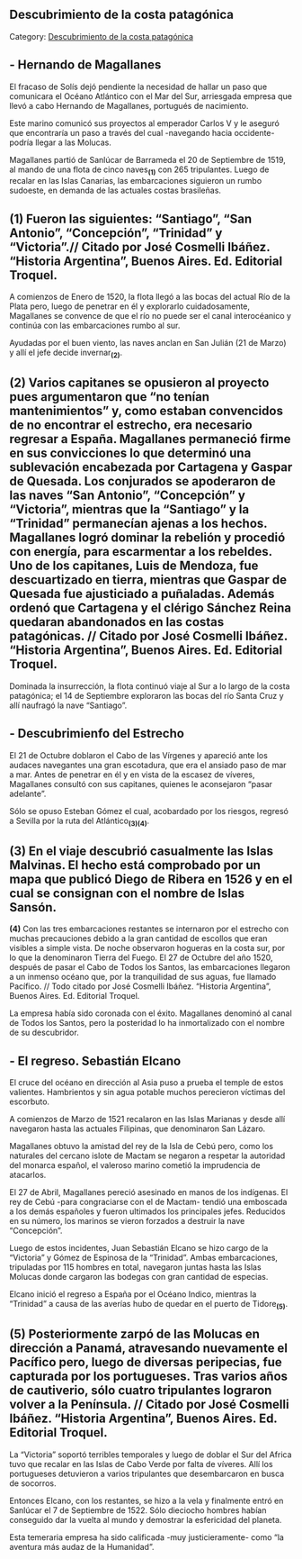 ## Descubrimiento de la costa patagónica

Category: [Descubrimiento de la costa patagónica](http://descubrircorrientes.com.ar/2012/index.php/3109-historia-desde-el-origen-hasta-1814/tierra-argentina-1492-1588/la-aventura-del-rio-de-la-plata/americo-vespucio-descubridor-del-rio-de-la-plata/espana-y-portugal/descubrimiento-de-la-costa-patagonica)

## **\- Hernando de Magallanes**

El fracaso de Solís dejó pendiente la necesidad de hallar un paso que comunicara el Océano Atlántico con el Mar del Sur, arriesgada empresa que llevó a cabo Hernando de Magallanes, portugués de nacimiento.

Este marino comunicó sus proyectos al emperador Carlos V y le aseguró que encontraría un paso a través del cual -navegando hacia occidente- podría llegar a las Molucas.

Magallanes partió de Sanlúcar de Barrameda el 20 de Septiembre de 1519, al mando de una flota de cinco naves<sub><strong>(1)</strong></sub> con 265 tripulantes. Luego de recalar en las Islas Canarias, las embarcaciones siguieron un rumbo sudoeste, en demanda de las actuales costas brasileñas.

## **(1)** Fueron las siguientes: “Santiago”, “San Antonio”, “Concepción”, “Trinidad” y “Victoria”.// Citado por José Cosmelli Ibáñez. “Historia Argentina”, Buenos Aires. Ed. Editorial Troquel.

A comienzos de Enero de 1520, la flota llegó a las bocas del actual Río de la Plata pero, luego de penetrar en él y explorarlo cuidadosamente, Magallanes se convence de que el río no puede ser el canal interocéanico y continúa con las embarcaciones rumbo al sur.

Ayudadas por el buen viento, las naves anclan en San Julián (21 de Marzo) y allí el jefe decide invernar<sub><strong>(2)</strong></sub>.

## **(2)** Varios capitanes se opusieron al proyecto pues argumentaron que “no tenían mantenimientos” y, como estaban convencidos de no encontrar el estrecho, era necesario regresar a España. Magallanes permaneció firme en sus convicciones lo que determinó una sublevación encabezada por Cartagena y Gaspar de Quesada. Los conjurados se apoderaron de las naves “San Antonio”, “Concepción” y “Victoria”, mientras que la “Santiago” y la “Trinidad” permanecían ajenas a los hechos. Magallanes logró dominar la rebelión y procedió con energía, para escarmentar a los rebeldes. Uno de los capitanes, Luis de Mendoza, fue descuartizado en tierra, mientras que Gaspar de Quesada fue ajusticiado a puñaladas. Además ordenó que Cartagena y el clérigo Sánchez Reina quedaran abandonados en las costas patagónicas. // Citado por José Cosmelli Ibáñez. “Historia Argentina”, Buenos Aires. Ed. Editorial Troquel.

Dominada la insurrección, la flota continuó viaje al Sur a lo largo de la costa patagónica; el 14 de Septiembre exploraron las bocas del río Santa Cruz y allí naufragó la nave “Santiago”.

## **\- Descubrimienfo del Estrecho**

El 21 de Octubre doblaron el Cabo de las Vírgenes y apareció ante los audaces navegantes una gran escotadura, que era el ansiado paso de mar a mar. Antes de penetrar en él y en vista de la escasez de víveres, Magallanes consultó con sus capitanes, quienes le aconsejaron “pasar adelante”.

Sólo se opuso Esteban Gómez el cual, acobardado por los riesgos, regresó a Sevilla por la ruta del Atlántico<sub><strong>(3)(4)</strong></sub>.

## **(3)** En el viaje descubrió casualmente las Islas Malvinas. El hecho está comprobado por un mapa que publicó Diego de Ribera en 1526 y en el cual se consignan con el nombre de Islas Sansón.  
**(4)** Con las tres embarcaciones restantes se internaron por el estrecho con muchas precauciones debido a la gran cantidad de escollos que eran visibles a simple vista. De noche observaron hogueras en la costa sur, por lo que la denominaron Tierra del Fuego. El 27 de Octubre del año 1520, después de pasar el Cabo de Todos los Santos, las embarcaciones llegaron a un inmenso océano que, por la tranquilidad de sus aguas, fue llamado Pacífico. // Todo citado por José Cosmelli Ibáñez. “Historia Argentina”, Buenos Aires. Ed. Editorial Troquel.

La empresa había sido coronada con el éxito. Magallanes denominó al canal de Todos los Santos, pero la posteridad lo ha inmortalizado con el nombre de su descubridor.

## **\- El regreso. Sebastián Elcano**

El cruce del océano en dirección al Asia puso a prueba el temple de estos valientes. Hambrientos y sin agua potable muchos perecieron víctimas del escorbuto.

A comienzos de Marzo de 1521 recalaron en las Islas Marianas y desde allí navegaron hasta las actuales Filipinas, que denominaron San Lázaro.

Magallanes obtuvo la amistad del rey de la Isla de Cebú pero, como los naturales del cercano islote de Mactam se negaron a respetar la autoridad del monarca español, el valeroso marino cometió la imprudencia de atacarlos.

El 27 de Abril, Magallanes pereció asesinado en manos de los indígenas. El rey de Cebú -para congraciarse con el de Mactam- tendió una emboscada a los demás españoles y fueron ultimados los principales jefes. Reducidos en su número, los marinos se vieron forzados a destruir la nave “Concepción”.

Luego de estos incidentes, Juan Sebastián Elcano se hizo cargo de la “Victoria” y Gómez de Espinosa de la “Trinidad”. Ambas embarcaciones, tripuladas por 115 hombres en total, navegaron juntas hasta las Islas Molucas donde cargaron las bodegas con gran cantidad de especias.

Elcano inició el regreso a España por el Océano Indico, mientras la “Trinidad” a causa de las averías hubo de quedar en el puerto de Tidore<sub><strong>(5)</strong></sub>.

## **(5)** Posteriormente zarpó de las Molucas en dirección a Panamá, atravesando nuevamente el Pacífico pero, luego de diversas peripecias, fue capturada por los portugueses. Tras varios años de cautiverio, sólo cuatro tripulantes lograron volver a la Península. // Citado por José Cosmelli Ibáñez. “Historia Argentina”, Buenos Aires. Ed. Editorial Troquel.

La “Victoria” soportó terribles temporales y luego de doblar el Sur del Africa tuvo que recalar en las Islas de Cabo Verde por falta de víveres. Allí los portugueses detuvieron a varios tripulantes que desembarcaron en busca de socorros.

Entonces Elcano, con los restantes, se hizo a la vela y finalmente entró en Sanlúcar el 7 de Septiembre de 1522. Sólo dieciocho hombres habían conseguido dar la vuelta al mundo y demostrar la esfericidad del planeta.

Esta temeraria empresa ha sido calificada -muy justicieramente- como “la aventura más audaz de la Humanidad”.